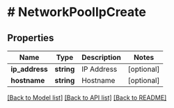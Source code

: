 # # NetworkPoolIpCreate

## Properties

Name | Type | Description | Notes
------------ | ------------- | ------------- | -------------
**ip_address** | **string** | IP Address | [optional]
**hostname** | **string** | Hostname | [optional]

[[Back to Model list]](../../README.md#models) [[Back to API list]](../../README.md#endpoints) [[Back to README]](../../README.md)
